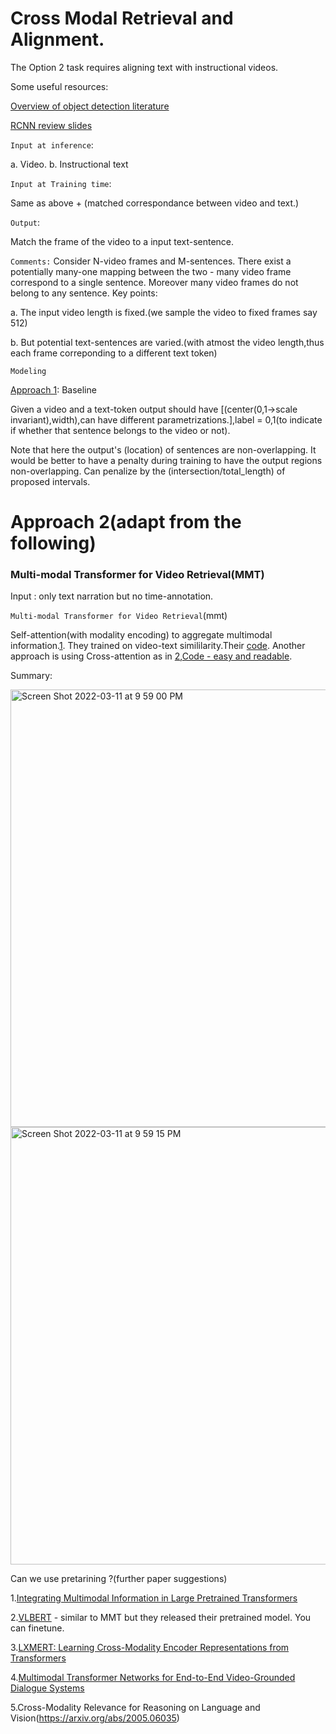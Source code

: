 # Cross Modal Retrieval and Alignment.

The Option 2 task requires aligning text with instructional videos. 

Some useful resources:

[Overview of object detection literature](https://www.youtube.com/watch?v=her4_rzx09o)

[RCNN review slides](https://web.eecs.umich.edu/~justincj/slides/eecs498/FA2020/598_FA2020_lecture15.pdf)

`Input at inference`:

a. Video.
b. Instructional text

`Input at Training time`:

Same as above + (matched correspondance between video and text.)

`Output`:

Match the frame of the video to a input text-sentence. 

`Comments:`
Consider N-video frames and M-sentences. There exist a potentially many-one mapping between the two - many video frame correspond to a single sentence. Moreover many video frames do not belong to any sentence. Key points:

a. The input video length is fixed.(we sample the video to fixed frames say 512)

b. But potential text-sentences are varied.(with atmost the video length,thus each frame correponding to a different text token)

`Modeling`

[Approach 1](https://arxiv.org/abs/1803.00057): Baseline

Given a video and a text-token output should have [(center(0,1->scale invariant),width),can have different parametrizations.],label = 0,1(to indicate if whether that sentence belongs to the video or not).

Note that here the output's (location) of sentences are non-overlapping. It would be better to have a penalty during training to have the output regions non-overlapping. Can penalize by the (intersection/total_length) of proposed intervals.

# Approach 2(adapt from the following)

### Multi-modal Transformer for Video Retrieval(MMT)

Input : only text narration but no time-annotation.

`Multi-modal Transformer for Video Retrieval`(mmt)

Self-attention(with modality encoding) to aggregate multimodal information.[1](https://www.mendeley.com/reference-manager/reader/e6e62e7a-8730-3088-8513-a3b9598b8d39/42c48f26-4c32-9f83-7639-3e4e646df76b). They trained on video-text simililarity.Their [code](https://github.com/gabeur/mmt). Another approach is using Cross-attention as in [2](https://www.mendeley.com/reference-manager/reader/3c914788-db70-3233-ab06-820dc11c4254/5d7262e4-013b-9be1-1b0f-328b4ab4b7eb),[Code - easy and readable](https://github.com/yaohungt/Multimodal-Transformer/tree/a670936824ee722c8494fd98d204977a1d663c7a).  

Summary:

<img width="700" alt="Screen Shot 2022-03-11 at 9 59 00 PM" src="https://user-images.githubusercontent.com/21222766/158001266-130779b7-b81c-4b8b-9568-47e25fb2f528.png">

<img width="700" alt="Screen Shot 2022-03-11 at 9 59 15 PM" src="https://user-images.githubusercontent.com/21222766/158001272-4dd338a6-01c4-4b01-a88a-a99ab7beabef.png">


Can we use pretarining ?(further paper suggestions)

1.[Integrating Multimodal Information in Large Pretrained Transformers](https://arxiv.org/pdf/1908.05787.pdf)

2.[VLBERT](https://arxiv.org/pdf/1908.08530.pdf) - similar to MMT but they released their pretrained model. You can finetune.

3.[LXMERT: Learning Cross-Modality Encoder Representations
from Transformers](https://piazza.com/class_profile/get_resource/kcnr11wq24q6z7/kfmv96gl6at6gg)

4.[Multimodal Transformer Networks for End-to-End
Video-Grounded Dialogue Systems](https://piazza.com/class_profile/get_resource/kcnr11wq24q6z7/kfmv97aseti6i1)

5.Cross-Modality Relevance for Reasoning on Language and Vision(https://arxiv.org/abs/2005.06035)





